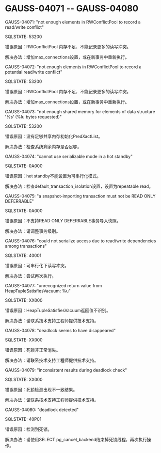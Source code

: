 # GAUSS-04071 -- GAUSS-04080<a name="ZH-CN_TOPIC_0302073012"></a>

GAUSS-04071: "not enough elements in RWConflictPool to record a read/write conflict"

SQLSTATE: 53200

错误原因：RWConflictPool 内存不足，不能记录更多的读写冲突。

解决办法：增加max\_connections设置，或在新事务中重新执行。

GAUSS-04072: "not enough elements in RWConflictPool to record a potential read/write conflict"

SQLSTATE: 53200

错误原因：RWConflictPool 内存不足，不能记录更多的读写冲突。

解决办法：增加max\_connections设置，或在新事务中重新执行。

GAUSS-04073: "not enough shared memory for elements of data structure '%s' \(%lu bytes requested\)"

SQLSTATE: 53200

错误原因：没有足够共享内存初始化PredXactList。

解决办法：检查系统剩余内存是否足够。

GAUSS-04074: "cannot use serializable mode in a hot standby"

SQLSTATE: 0A000

错误原因：hot standby不能设置为可串行化模式。

解决办法：检查default\_transaction\_isolation设置，设置为repeatable read。

GAUSS-04075: "a snapshot-importing transaction must not be READ ONLY DEFERRABLE"

SQLSTATE: 0A000

错误原因：不支持READ ONLY DEFERRABLE事务导入快照。

解决办法：请调整事务级别。

GAUSS-04076: "could not serialize access due to read/write dependencies among transactions"

SQLSTATE: 40001

错误原因：可串行化下读写冲突。

解决办法：尝试再次执行。

GAUSS-04077: "unrecognized return value from HeapTupleSatisfiesVacuum: %u"

SQLSTATE: XX000

错误原因：HeapTupleSatisfiesVacuum返回值不识别。

解决办法：请联系技术支持工程师提供技术支持。

GAUSS-04078: "deadlock seems to have disappeared"

SQLSTATE: XX000

错误原因：死锁非正常消失。

解决办法：请联系技术支持工程师提供技术支持。

GAUSS-04079: "inconsistent results during deadlock check"

SQLSTATE: XX000

错误原因：死锁检测出现不一致结果。

解决办法：请联系技术支持工程师提供技术支持。

GAUSS-04080: "deadlock detected"

SQLSTATE: 40P01

错误原因：检测到死锁。

解决办法：请使用SELECT pg\_cancel\_backend结束掉死锁线程，再次执行操作。

